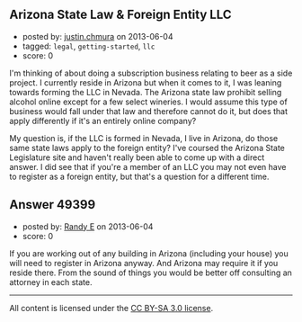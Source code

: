 ## Arizona State Law & Foreign Entity LLC

- posted by: [justin.chmura](https://stackexchange.com/users/-1/25230-justin-chmura) on 2013-06-04
- tagged: `legal`, `getting-started`, `llc`
- score: 0

I'm thinking of about doing a subscription business relating to beer as a side project. I currently reside in Arizona but when it comes to it, I was leaning towards forming the LLC in Nevada. The Arizona state law prohibit selling alcohol online except for a few select wineries. I would assume this type of business would fall under that law and therefore cannot do it, but does that apply differently if it's an entirely online company?

My question is, if the LLC is formed in Nevada, I live in Arizona, do those same state laws apply to the foreign entity? I've coursed the Arizona State Legislature site and haven't really been able to come up with a direct answer. I did see that if you're a member of an LLC you may not even have to register as a foreign entity, but that's a question for a different time.


## Answer 49399

- posted by: [Randy E](https://stackexchange.com/users/-1/19553-randy-e) on 2013-06-04
- score: 0

If you are working out of any building in Arizona (including your house) you will need to register in Arizona anyway. And Arizona may require it if you reside there. From the sound of things you would be better off consulting an attorney in each state. 



---

All content is licensed under the [CC BY-SA 3.0 license](https://creativecommons.org/licenses/by-sa/3.0/).
